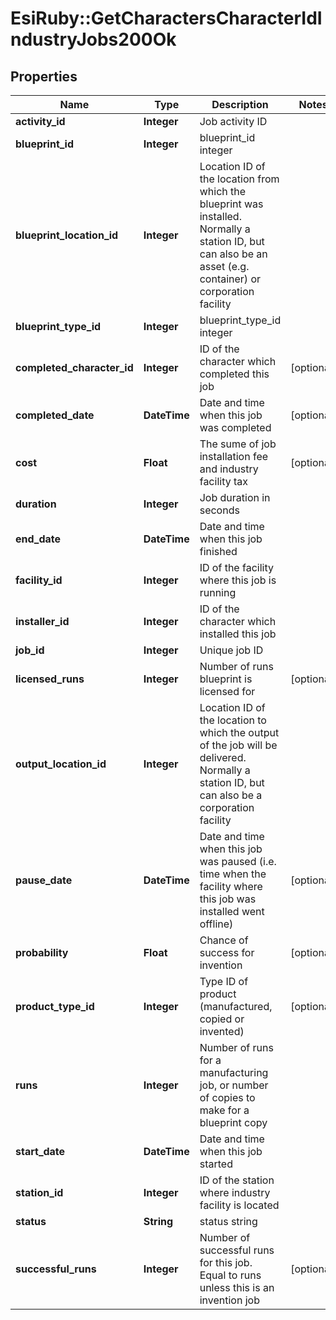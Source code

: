# EsiRuby::GetCharactersCharacterIdIndustryJobs200Ok

## Properties
Name | Type | Description | Notes
------------ | ------------- | ------------- | -------------
**activity_id** | **Integer** | Job activity ID | 
**blueprint_id** | **Integer** | blueprint_id integer | 
**blueprint_location_id** | **Integer** | Location ID of the location from which the blueprint was installed. Normally a station ID, but can also be an asset (e.g. container) or corporation facility | 
**blueprint_type_id** | **Integer** | blueprint_type_id integer | 
**completed_character_id** | **Integer** | ID of the character which completed this job | [optional] 
**completed_date** | **DateTime** | Date and time when this job was completed | [optional] 
**cost** | **Float** | The sume of job installation fee and industry facility tax | [optional] 
**duration** | **Integer** | Job duration in seconds | 
**end_date** | **DateTime** | Date and time when this job finished | 
**facility_id** | **Integer** | ID of the facility where this job is running | 
**installer_id** | **Integer** | ID of the character which installed this job | 
**job_id** | **Integer** | Unique job ID | 
**licensed_runs** | **Integer** | Number of runs blueprint is licensed for | [optional] 
**output_location_id** | **Integer** | Location ID of the location to which the output of the job will be delivered. Normally a station ID, but can also be a corporation facility | 
**pause_date** | **DateTime** | Date and time when this job was paused (i.e. time when the facility where this job was installed went offline) | [optional] 
**probability** | **Float** | Chance of success for invention | [optional] 
**product_type_id** | **Integer** | Type ID of product (manufactured, copied or invented) | [optional] 
**runs** | **Integer** | Number of runs for a manufacturing job, or number of copies to make for a blueprint copy | 
**start_date** | **DateTime** | Date and time when this job started | 
**station_id** | **Integer** | ID of the station where industry facility is located | 
**status** | **String** | status string | 
**successful_runs** | **Integer** | Number of successful runs for this job. Equal to runs unless this is an invention job | [optional] 


